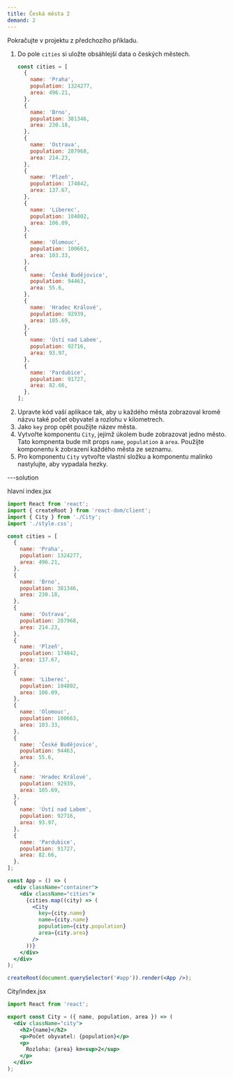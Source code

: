 ```yaml
---
title: Česká města 2
demand: 2
---
```


Pokračujte v projektu z předchozího příkladu.

1.  Do pole `cities` si uložte obsáhlejší data o českých městech.
    ```js
    const cities = [
      {
        name: 'Praha',
        population: 1324277,
        area: 496.21,
      },
      {
        name: 'Brno',
        population: 381346,
        area: 230.18,
      },
      {
        name: 'Ostrava',
        population: 287968,
        area: 214.23,
      },
      {
        name: 'Plzeň',
        population: 174842,
        area: 137.67,
      },
      {
        name: 'Liberec',
        population: 104802,
        area: 106.09,
      },
      {
        name: 'Olomouc',
        population: 100663,
        area: 103.33,
      },
      {
        name: 'České Budějovice',
        population: 94463,
        area: 55.6,
      },
      {
        name: 'Hradec Králové',
        population: 92939,
        area: 105.69,
      },
      {
        name: 'Ústí nad Labem',
        population: 92716,
        area: 93.97,
      },
      {
        name: 'Pardubice',
        population: 91727,
        area: 82.66,
      },
    ];
    ```
1.  Upravte kód vaší aplikace tak, aby u každého města zobrazoval kromě názvu také počet obyvatel a rozlohu v kilometrech.
1.  Jako `key` prop opět použijte název města.
1.  Vytvořte komponentu `City`, jejímž úkolem bude zobrazovat jedno město. Tato kompnenta bude mít props `name`, `population` a `area`. Použijte komponentu k zobrazení každého města ze seznamu.
1.  Pro komponentu `City` vytvořte vlastní složku a komponentu malinko nastylujte, aby vypadala hezky.

---solution

hlavní index.jsx

```jsx
import React from 'react';
import { createRoot } from 'react-dom/client';
import { City } from './City';
import './style.css';

const cities = [
  {
    name: 'Praha',
    population: 1324277,
    area: 496.21,
  },
  {
    name: 'Brno',
    population: 381346,
    area: 230.18,
  },
  {
    name: 'Ostrava',
    population: 287968,
    area: 214.23,
  },
  {
    name: 'Plzeň',
    population: 174842,
    area: 137.67,
  },
  {
    name: 'Liberec',
    population: 104802,
    area: 106.09,
  },
  {
    name: 'Olomouc',
    population: 100663,
    area: 103.33,
  },
  {
    name: 'České Budějovice',
    population: 94463,
    area: 55.6,
  },
  {
    name: 'Hradec Králové',
    population: 92939,
    area: 105.69,
  },
  {
    name: 'Ústí nad Labem',
    population: 92716,
    area: 93.97,
  },
  {
    name: 'Pardubice',
    population: 91727,
    area: 82.66,
  },
];

const App = () => (
  <div className="container">
    <div className="cities">
      {cities.map((city) => (
        <City
          key={city.name}
          name={city.name}
          population={city.population}
          area={city.area}
        />
      ))}
    </div>
  </div>
);

createRoot(document.querySelector('#app')).render(<App />);
```

City/index.jsx

```jsx
import React from 'react';

export const City = ({ name, population, area }) => (
  <div className="city">
    <h2>{name}</h2>
    <p>Počet obyvatel: {population}</p>
    <p>
      Rozloha: {area} km<sup>2</sup>
    </p>
  </div>
);
```
